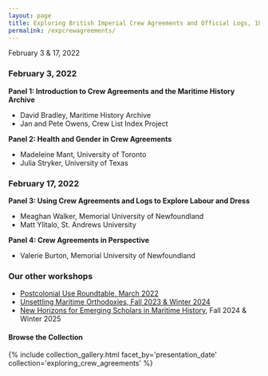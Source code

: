 ```yaml
---
layout: page
title: Exploring British Imperial Crew Agreements and Official Logs, 1863-1972
permalink: /expcrewagreements/
---
```


February 3 & 17, 2022

### February 3, 2022

**Panel 1: Introduction to Crew Agreements and the Maritime History Archive**

- David Bradley, Maritime History Archive
- Jan and Pete Owens, Crew List Index Project

**Panel 2: Health and Gender in Crew Agreements**

- Madeleine Mant, University of Toronto
- Julia Stryker, University of Texas

### February 17, 2022

**Panel 3: Using Crew Agreements and Logs to Explore Labour and Dress**

- Meaghan Walker, Memorial University of Newfoundland
- Matt Ylitalo, St. Andrews University

**Panel 4: Crew Agreements in Perspective**

- Valerie Burton, Memorial University of Newfoundland

### Our other workshops

- [Postcolonial Use Roundtable, March 2022](https://crewagreementworkshop.github.io/exploring_crew_agreements/postcolonial)
- [Unsettling Maritime Orthodoxies, Fall 2023 & Winter 2024](https://maritimeworkshops.com/orthodoxies/)
- [New Horizons for Emerging Scholars in Maritime History](https://maritimeworkshops.com/newhorizons/), Fall 2024 & Winter 2025

#### Browse the Collection

{% include collection_gallery.html facet_by='presentation_date' collection='exploring_crew_agreements' %}
